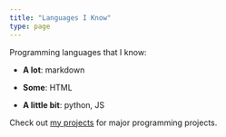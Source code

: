 ```yaml
---
title: "Languages I Know"
type: page
---
```



Programming languages that I know:

- **A lot**: markdown

- **Some**: HTML

- **A little bit**: python, JS

Check out [my projects](/projects) for major programming projects.
